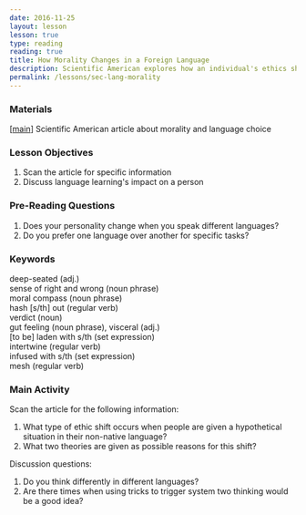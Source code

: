 ```yaml
---
date: 2016-11-25
layout: lesson
lesson: true
type: reading
reading: true
title: How Morality Changes in a Foreign Language
description: Scientific American explores how an individual's ethics shift when they speak their non-native language
permalink: /lessons/sec-lang-morality
---
```

### Materials 

[<a href="https://www.scientificamerican.com/article/how-morality-changes-in-a-foreign-language/" target="_blank">main</a>] Scientific American article about morality and language choice  

### Lesson Objectives 

1. Scan the article for specific information
2. Discuss language learning's impact on a person 

### Pre-Reading Questions 

1. Does your personality change when you speak different languages? 
2. Do you prefer one language over another for specific tasks? 

### Keywords 

deep-seated (adj.)  
sense of right and wrong (noun phrase)  
moral compass (noun phrase)  
hash [s/th] out (regular verb)  
verdict (noun)  
gut feeling (noun phrase), visceral (adj.)  
[to be] laden with s/th (set expression)  
intertwine (regular verb)  
infused with s/th (set expression)  
mesh (regular verb)  

### Main Activity 

Scan the article for the following information: 

1. What type of ethic shift occurs when people are given a hypothetical situation in their non-native language? 
2. What two theories are given as possible reasons for this shift? 

Discussion questions: 

1. Do you think differently in different languages? 
2. Are there times when using tricks to trigger system two thinking would be a good idea?  

